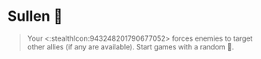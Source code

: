 # __Sullen__ 🐙 
> Your <:stealthIcon:943248201790677052> forces enemies to target other allies (if any are available). Start games with a random 🧪.
